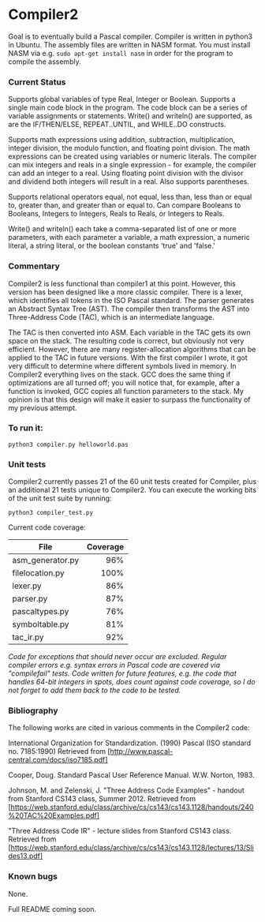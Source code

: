 # Compiler2

Goal is to eventually build a Pascal compiler.  Compiler is written in python3 in Ubuntu.  The assembly files are written in NASM format.  You must install NASM via e.g. ```sudo apt-get install nasm``` in order for the program to compile the assembly.

### Current Status

Supports global variables of type Real, Integer or Boolean.  Supports a single main code block in the program.  The code block can be a series of variable assignments or statements.  Write() and writeln() are supported, as are the IF/THEN/ELSE, REPEAT..UNTIL, and WHILE..DO constructs.

Supports math expressions using addition, subtraction, multiplication, integer division, the modulo function, and floating point division.  The math expressions can be created using variables or numeric literals.  The compiler can mix integers and reals in a single expression - for example, the compiler can add an integer to a real.  Using floating point division with the divisor and dividend both integers will result in a real.  Also supports parentheses.

Supports relational operators equal, not equal, less than, less than or equal to, greater than, and greater than or equal to.  Can compare Booleans to Booleans, Integers to Integers, Reals to Reals, or Integers to Reals.

Write() and writeln() each take a comma-separated list of one or more parameters, with each parameter a variable, a math expression, a numeric literal, a string literal, or the boolean constants 'true' and 'false.'

 
### Commentary

Compiler2 is less functional than compiler1 at this point.  However, this version has been designed like a more classic compiler.  There is a lexer, which identifies all tokens in the ISO Pascal standard.
The parser generates an Abstract Syntax Tree (AST).  The compiler then transforms the AST into Three-Address Code (TAC), which is an intermediate language.  

The TAC is then converted into ASM.  Each variable in the TAC gets its own space on the stack.  The resulting code is correct, but obviously not very efficient.  However,
there are many register-allocation algorithms that can be applied to the TAC in future versions.  With the first compiler I wrote, it got very difficult
to determine where different symbols lived in memory.  In Compiler2 everything lives on the stack.  GCC does the same thing if optimizations are all turned off; you will
notice that, for example, after a function is invoked, GCC copies all function parameters to the stack.  My opinion is that this design
will make it easier to surpass the functionality of my previous attempt. 
 
 
### To run it:

```python3 compiler.py helloworld.pas```

### Unit tests

Compiler2 currently passes 21 of the 60 unit tests created for Compiler, plus an additional 21 tests unique to Compiler2.  You can execute the working
bits of the unit test suite by running:

```python3 compiler_test.py```

Current code coverage:

| File | Coverage |
|------|---------:|
|asm_generator.py|96%|
|filelocation.py|100%|
|lexer.py|86%|
|parser.py|87%|
|pascaltypes.py|76%|
|symboltable.py|81%|
|tac_ir.py|92%|

_Code for exceptions that should never occur are excluded.  Regular compiler errors e.g. syntax errors in Pascal code are covered via "compilefail" tests.  Code written for future features, e.g. the code that handles 64-bit integers in spots, does count against code coverage, so I do not forget to add them back to the code to be tested._
 



### Bibliography

The following works are cited in various comments in the Compiler2 code:

International Organization for Standardization. (1990) Pascal (ISO standard no. 7185:1990) Retrieved from [http://www.pascal-central.com/docs/iso7185.pdf]

Cooper, Doug. Standard Pascal User Reference Manual. W.W. Norton, 1983.

Johnson, M. and Zelenski, J. "Three Address Code Examples" - handout from Stanford CS143 class, Summer 2012.  Retrieved from [https://web.stanford.edu/class/archive/cs/cs143/cs143.1128/handouts/240%20TAC%20Examples.pdf]

"Three Address Code IR" - lecture slides from Stanford CS143 class.  Retrieved from [https://web.stanford.edu/class/archive/cs/cs143/cs143.1128/lectures/13/Slides13.pdf]





### Known bugs

None.

Full README coming soon.  
